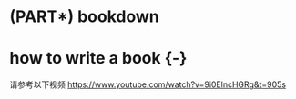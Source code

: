 # (PART\*) bookdown

# how to write a book {-}



请参考以下视频
https://www.youtube.com/watch?v=9i0ElncHGRg&t=905s
